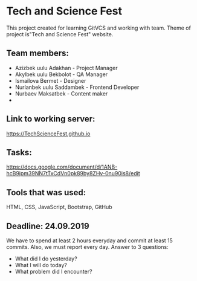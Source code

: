 # Tech and Science Fest
This project created for learning GitVCS and working with team. Theme of project is"Tech and Science Fest" website.

## Team members:
* Azizbek uulu Adakhan - Project Manager
* Akylbek uulu Bekbolot - QA Manager
* Ismailova Bermet - Designer 
* Nurlanbek uulu Saddambek - Frontend Developer
* Nurbaev Maksatbek - Content maker
*

## Link to working server:
https://TechScienceFest.github.io

## Tasks:
https://docs.google.com/document/d/1ANB-hcB9ipm39NN7tTxCdVn0pk89by8ZHv-0nu90is8/edit

## Tools that was used:
HTML, CSS, JavaScript, Bootstrap, GitHub

## Deadline: 24.09.2019
We have to spend at least 2 hours everyday and commit at least 15 commits.
Also, we must report every day. 
Answer to 3 questions:
* What did I do yesterday?
* What I will do today?
* What problem did I encounter?
